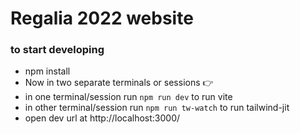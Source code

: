 # Regalia 2022 website

### to start developing

- npm install
- Now in two separate terminals or sessions 👉
- in one terminal/session run `npm run dev` to run vite
- in other terminal/session run `npm run tw-watch` to run tailwind-jit
- open dev url at http://localhost:3000/
